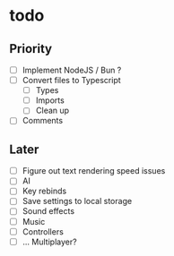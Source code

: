 
# todo

## Priority

- [ ] Implement NodeJS / Bun ?
- [ ] Convert files to Typescript
	- [ ] Types
	- [ ] Imports
	- [ ] Clean up
- [ ] Comments

## Later

- [ ] Figure out text rendering speed issues
- [ ] AI
- [ ] Key rebinds
- [ ] Save settings to local storage
- [ ] Sound effects
- [ ] Music
- [ ] Controllers
- [ ] ... Multiplayer?
